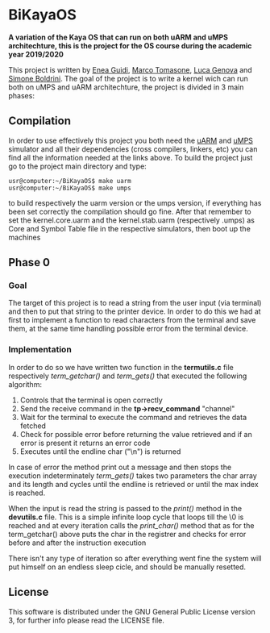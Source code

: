 # BiKayaOS
**A variation of the Kaya OS that can run on both uARM and uMPS architechture, this is the project for the OS course during the academic year 2019/2020**

This project is written by [Enea Guidi](https://github.com/its-hmny), [Marco Tomasone](https://github.com/MarcoTomasone), [Luca Genova](https://github.com/Lucajett99) and [Simone Boldrini](https://github.com/minosse99). The goal of the project is to write a kernel wich can run both on uMPS and uARM architechture, the project is divided in 3 main phases:

## **Compilation**
In order to use effectively this project you both need the [uARM](http://mellotanica.github.io/uARM/) and [uMPS](https://github.com/tjonjic/umps) simulator and all their dependencies (cross compilers, linkers, etc) you can find all the information needed at the links above. To build the project just go to the project main directory and type:

```console
usr@computer:~/BiKayaOS$ make uarm
usr@computer:~/BiKayaOS$ make umps
```
to build respectively the uarm version or the umps version, if everything has been set correctly the compilation should go fine. After that remember to set the kernel.core.uarm and the kernel.stab.uarm  (respectively .umps) as Core and Symbol Table file in the respective simulators, then boot up the machines

## **Phase 0**

### Goal
The target of this project is to read a string from the user input (via terminal) and then to put that string to the printer device. In order to do this we had at first to implement a function to read characters from the terminal and save them, at the same time
handling possible error from the terminal device. 

### Implementation
In order to do so we have written two function in the **termutils.c** file respectively *term_getchar()* and *term_gets()* that executed the following algorithm:

1) Controls that the terminal is open correctly
2) Send the receive command in the **tp->recv_command** "channel"
3) Wait for the terminal to execute the command and retrieves the data fetched
4) Check for possible error before returning the value retrieved and if an error is present it returns an error code
5) Executes until the endline char ("\n") is returned

In case of error the method print out a message and then stops the execution indeterminately
*term_gets()* takes two parameters the char array and its length and cycles until the endline is retrieved or until the max index is reached.

When the input is read the string is passed to the *print()* method in the **devutils.c** file. This is a simple infinite loop cycle that loops till the \0 is reached and at every iteration calls the *print_char()* method that as for the term_getchar() above puts the char in the registrer and checks for error before and after the instruction execution


There isn't any type of iteration so after everything went fine the system will put himself on an endless sleep cicle, and should be manually resetted.

## **License**
This software is distributed under the  GNU General Public License version 3, for further info please read the LICENSE file.